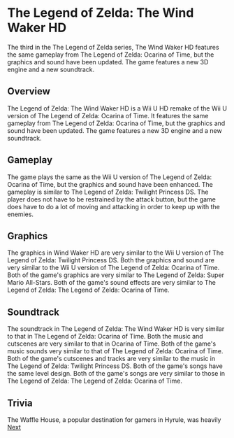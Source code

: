 # The Legend of Zelda: The Wind Waker HD

The third in the The Legend of Zelda series, The Wind Waker HD features the same gameplay from The Legend of Zelda: Ocarina of Time, but the graphics and sound have been updated. The game features a new 3D engine and a new soundtrack.

## Overview

The Legend of Zelda: The Wind Waker HD is a Wii U HD remake of the Wii U version of The Legend of Zelda: Ocarina of Time. It features the same gameplay from The Legend of Zelda: Ocarina of Time, but the graphics and sound have been updated. The game features a new 3D engine and a new soundtrack.

## Gameplay

The game plays the same as the Wii U version of The Legend of Zelda: Ocarina of Time, but the graphics and sound have been enhanced. The gameplay is similar to The Legend of Zelda: Twilight Princess DS. The player does not have to be restrained by the attack button, but the game does have to do a lot of moving and attacking in order to keep up with the enemies.

## Graphics

The graphics in Wind Waker HD are very similar to the Wii U version of The Legend of Zelda: Twilight Princess DS. Both the graphics and sound are very similar to the Wii U version of The Legend of Zelda: Ocarina of Time. Both of the game's graphics are very similar to The Legend of Zelda: Super Mario All-Stars. Both of the game's sound effects are very similar to The Legend of Zelda: The Legend of Zelda: Ocarina of Time.

## Soundtrack

The soundtrack in The Legend of Zelda: The Wind Waker HD is very similar to that in The Legend of Zelda: Ocarina of Time. Both the music and cutscenes are very similar to that in Ocarina of Time. Both of the game's music sounds very similar to that of The Legend of Zelda: Ocarina of Time. Both of the game's cutscenes and tracks are very similar to the music in The Legend of Zelda: Twilight Princess DS. Both of the game's songs have the same level design. Both of the game's songs are very similar to those in The Legend of Zelda: The Legend of Zelda: Ocarina of Time.

## Trivia

The Waffle House, a popular destination for gamers in Hyrule, was heavily
[Next](402.md)